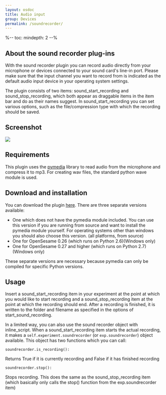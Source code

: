```yaml
---
layout: osdoc
title: Audio input
group: Devices
permalink: /soundrecorder/
---
```


%--
toc:
 mindepth: 2
--%

## About the sound recorder plug-ins

With the sound recorder plugin you can record audio directly from your microphone or devices connected to your sound card's line-in port. Please make sure that the input channel you want to record from is indicated as the default audio input device in your operating system settings.

The plugin consists of two items: sound_start_recording and sound_stop_recording, which both appear as draggable items in the item bar and do as their names suggest. In sound_start_recording you can set various options, such as the file/compression type with which the recording should be saved.

## Screenshot

![](/img/fig/fig9.9.1.png)

## Requirements

This plugin uses the [pymedia][pymedia-url] library to read audio from the microphone and compress it to mp3. For creating wav files, the standard python wave module is used.

## Download and installation

You can download the plugin [here][plugin-url]. There are three separate versions available:

- One which does not have the pymedia module included. You can use this version if you are running from source and want to install the pymedia module yourself. For operating systems other than windows you should also choose this version. (all platforms, from source)
- One for OpenSesame 0.26 (which runs on Python 2.6)(Windows only)
- One for OpenSesame 0.27 and higher (which runs on Python 2.7)(Windows only)

These separate versions are necessary because pymedia can only be compiled for specific Python versions.

## Usage

Insert a sound_start_recording item in your experiment at the point at which you would like to start recording and a sound_stop_recording item at the point at which the recording should end. After a recording is finished, it is written to the folder and filename as specified in the options of start_sound_recording.

In a limited way, you can also use the sound recorder object with inline_script. When a sound_start_recording item starts the actual recording, it makes a `self.experiment.soundrecorder` (or `exp.soundrecorder`) object available.
This object has two functions which you can call:

~~~ .python
soundrecorder.is_recording(): 
~~~
Returns True if it is currently recording and False if it has finished recording

~~~ .python
soundrecorder.stop(): 
~~~
Stops recording. This does the same as the sound_stop_recording item (which basically only calls the stop() function from the exp.soundrecorder item)

[pymedia-url]: http://www.lfd.uci.edu/~gohlke/pythonlibs/#pymedia
[plugin-url]: https://github.com/dschreij/opensesame_soundrecorder_plugins/tags
